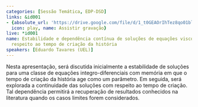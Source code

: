 ```yaml
---
categories: [Sessão Temática, EDP-DSD]
links: &id001
- {absolute_url: 'https://drive.google.com/file/d/1_t0GEAOrIhTez8qo01blxtZ5jh-QD_KG/view?usp=sharing',
  icon: play, name: Assistir gravação}
live: *id001
name: Estabilidade e dependência contínua de soluções de equações viscoelásticas com
  respeito ao tempo de criação da história
speakers: [Eduardo Tavares (UEL)]
---
```


Nesta apresentação, será discutida inicialmente a estabilidade de soluções para uma classe de equações integro-diferenciais com memória em que o tempo de criação da história age como um parâmetro. Em seguida, será explorada a continuidade das soluções  com respeito ao tempo de criação. Tal dependência permitirá a recuperação de resultados conhecidos na literatura quando os casos limites forem considerados.